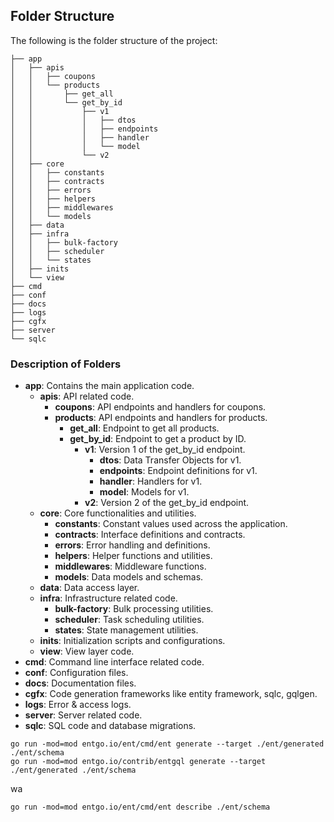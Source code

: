 
## Folder Structure

The following is the folder structure of the project:

```
├── app
│   ├── apis
│   │   ├── coupons
│   │   └── products
│   │       ├── get_all
│   │       └── get_by_id
│   │           ├── v1
│   │           │   ├── dtos
│   │           │   ├── endpoints
│   │           │   ├── handler
│   │           │   └── model
│   │           └── v2
│   ├── core
│   │   ├── constants
│   │   ├── contracts
│   │   ├── errors
│   │   ├── helpers
│   │   ├── middlewares
│   │   └── models
│   ├── data
│   ├── infra
│   │   ├── bulk-factory
│   │   ├── scheduler
│   │   └── states
│   ├── inits
│   └── view
├── cmd
├── conf
├── docs
├── logs
├── cgfx
├── server
└── sqlc
```

### Description of Folders

- **app**: Contains the main application code.
    - **apis**: API related code.
        - **coupons**: API endpoints and handlers for coupons.
        - **products**: API endpoints and handlers for products.
            - **get_all**: Endpoint to get all products.
            - **get_by_id**: Endpoint to get a product by ID.
                - **v1**: Version 1 of the get_by_id endpoint.
                    - **dtos**: Data Transfer Objects for v1.
                    - **endpoints**: Endpoint definitions for v1.
                    - **handler**: Handlers for v1.
                    - **model**: Models for v1.
                - **v2**: Version 2 of the get_by_id endpoint.
    - **core**: Core functionalities and utilities.
        - **constants**: Constant values used across the application.
        - **contracts**: Interface definitions and contracts.
        - **errors**: Error handling and definitions.
        - **helpers**: Helper functions and utilities.
        - **middlewares**: Middleware functions.
        - **models**: Data models and schemas.
    - **data**: Data access layer.
    - **infra**: Infrastructure related code.
        - **bulk-factory**: Bulk processing utilities.
        - **scheduler**: Task scheduling utilities.
        - **states**: State management utilities.
    - **inits**: Initialization scripts and configurations.
    - **view**: View layer code.
- **cmd**: Command line interface related code.
- **conf**: Configuration files.
- **docs**: Documentation files.
- **cgfx**: Code generation frameworks like entity framework, sqlc, gqlgen.
- **logs**: Error & access logs.
- **server**: Server related code.
- **sqlc**: SQL code and database migrations.


```
go run -mod=mod entgo.io/ent/cmd/ent generate --target ./ent/generated ./ent/schema
go run -mod=mod entgo.io/contrib/entgql generate --target ./ent/generated ./ent/schema
```
wa
```
go run -mod=mod entgo.io/ent/cmd/ent describe ./ent/schema
```